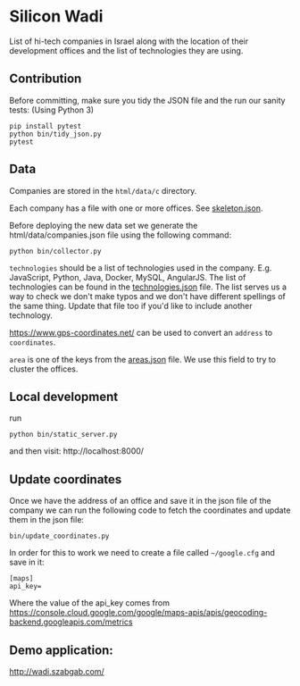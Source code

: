 # Silicon Wadi

List of hi-tech companies in Israel along with the location of their development offices
and the list of technologies they are using.

## Contribution

Before committing, make sure you tidy the JSON file and the run our sanity tests:
(Using Python 3)

```
pip install pytest
python bin/tidy_json.py
pytest
```

## Data

Companies are stored in the `html/data/c` directory.

Each company has a file with one or more offices. See [skeleton.json](html/data/skeleton.json).

Before deploying the new data set we generate the html/data/companies.json file using the following command:

```
python bin/collector.py
```


`technologies` should be a list of technologies used in the company. E.g. JavaScript, Python, Java, Docker, MySQL, AngularJS.
The list of technologies can be found in the [technologies.json](html/data/technologies.json) file. The list serves us a way to check we don't make typos and we don't have different spellings of the same thing. Update that file too if you'd like to include another technology.

https://www.gps-coordinates.net/ can be used to convert an `address` to `coordinates`.

`area` is one of the keys from the [areas.json](html/data/areas.json) file. We use this field to try to cluster the offices.


## Local development

run

```
python bin/static_server.py
```

and then visit: http://localhost:8000/

## Update coordinates

Once we have the address of an office and save it in the json file of the company we can run the following code to fetch
the coordinates and update them in the json file:

```
bin/update_coordinates.py
```

In order for this to work we need to create a file called `~/google.cfg` and save in it:

```
[maps]
api_key=
```

Where the value of the api_key comes from https://console.cloud.google.com/google/maps-apis/apis/geocoding-backend.googleapis.com/metrics


## Demo application:

http://wadi.szabgab.com/

